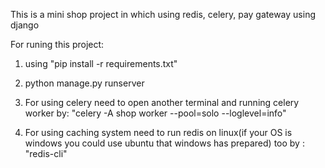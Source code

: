 This is a mini shop project in which using redis, celery, pay gateway using django

For runing this project:
  1. using "pip install -r requirements.txt"
  2. python manage.py runserver

  3. For using celery need to open another terminal and running celery worker by:
    "celery -A shop worker --pool=solo --loglevel=info"

  4. For using caching system need to run redis on linux(if your OS is windows you could use ubuntu that windows has prepared) too by : "redis-cli" 
